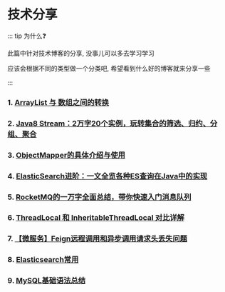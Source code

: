 # 技术分享

::: tip 为什么❓

此篇中针对技术博客的分享, 没事儿可以多去学习学习

应该会根据不同的类型做一个分类吧, 希望看到什么好的博客就来分享一些

:::

### 1. [ArrayList 与 数组之间的转换](https://blog.csdn.net/weixin_43848614/article/details/113428084)

### 2. [Java8 Stream：2万字20个实例，玩转集合的筛选、归约、分组、聚合](https://blog.csdn.net/mu_wind/article/details/109516995)

### 3. [ObjectMapper的具体介绍与使用](https://blog.csdn.net/Mango_Bin/article/details/137799520)

### 4. [ElasticSearch进阶：一文全览各种ES查询在Java中的实现](https://blog.csdn.net/mu_wind/article/details/118423362)

### 5. [RocketMQ的一万字全面总结，带你快速入门消息队列](https://blog.csdn.net/mu_wind/article/details/122280931?spm=1001.2014.3001.5501)

### 6. [ThreadLocal 和 InheritableThreadLocal 对比详解](https://www.cnblogs.com/shanheyongmu/p/17922183.html)

### 7. [【微服务】Feign远程调用和异步调用请求头丢失问题](https://blog.csdn.net/m0_51517236/article/details/127539379)

### 8. [Elasticsearch常用](https://blog.csdn.net/qq_41694906/article/details/125403631?spm=1001.2014.3001.5501)

### 9. [MySQL基础语法总结](https://gaoqize.blog.csdn.net/article/details/107313699?spm=1001.2101.3001.6650.13&utm_medium=distribute.pc_relevant.none-task-blog-2%7Edefault%7EBlogCommendFromBaidu%7ERate-13-107313699-blog-5134201.235%5Ev43%5Epc_blog_bottom_relevance_base3&depth_1-utm_source=distribute.pc_relevant.none-task-blog-2%7Edefault%7EBlogCommendFromBaidu%7ERate-13-107313699-blog-5134201.235%5Ev43%5Epc_blog_bottom_relevance_base3&utm_relevant_index=22)